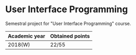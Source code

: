 # User Interface Programming

Semestral project for "User Interface Programming" course.

| Academic year | Obtained points |
| ------------- | --------------- |
| 2018(W)       | 22/55           |

